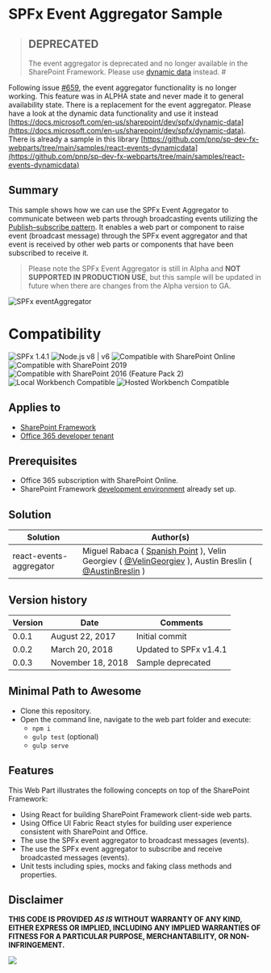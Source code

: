 # SPFx Event Aggregator Sample #

> ## DEPRECATED 
>
> The event aggregator is deprecated and no longer available in the SharePoint Framework. Please use [dynamic data](https://docs.microsoft.com/en-us/sharepoint/dev/spfx/dynamic-data) instead. #

Following issue [#659](https://github.com/pnp/sp-dev-fx-webparts/issues/659), the event aggregator functionality is no longer working. This feature was in ALPHA state and never made it to general availability state. There is a replacement for the event aggregator. Please have a look at the dynamic data functionality and use it instead [https://docs.microsoft.com/en-us/sharepoint/dev/spfx/dynamic-data](https://docs.microsoft.com/en-us/sharepoint/dev/spfx/dynamic-data). There is already a sample in this library [https://github.com/pnp/sp-dev-fx-webparts/tree/main/samples/react-events-dynamicdata](https://github.com/pnp/sp-dev-fx-webparts/tree/main/samples/react-events-dynamicdata)

## Summary

This sample shows how we can use the SPFx Event Aggregator to communicate between web parts through broadcasting events utilizing the [Publish–subscribe pattern](https://en.wikipedia.org/wiki/Publish–subscribe_pattern). It enables a web part or component to raise event (broadcast message) through the SPFx event aggregator and that event is received by other web parts or components that have been subscribed to receive it. 

> Please note the SPFx Event Aggregator is still in Alpha and **NOT SUPPORTED IN PRODUCTION USE**, but this sample will be updated in future when there are changes from the Alpha version to GA.

![SPFx eventAggregator](./assets/spfx-event-aggregator.gif)



# Compatibility

![SPFx 1.4.1](https://img.shields.io/badge/SPFx-1.4.1-green.svg) 
![Node.js v8 | v6](https://img.shields.io/badge/Node.js-v8%20%7C%20v6-green.svg) 
![Compatible with SharePoint Online](https://img.shields.io/badge/SharePoint%20Online-Compatible-green.svg)
![Compatible with SharePoint 2019](https://img.shields.io/badge/SharePoint%20Server%202019-ompatible-green.svg)
![Compatible with SharePoint 2016 (Feature Pack 2)](https://img.shields.io/badge/SharePoint%20Server%202016%20(Feature%20Pack%202)-Incompatible-red.svg "SharePoint Server 2016 Feature Pack 2 requires SPFx 1.1")
![Local Workbench Compatible](https://img.shields.io/badge/Local%20Workbench-Compatible-green.svg)
![Hosted Workbench Compatible](https://img.shields.io/badge/Hosted%20Workbench-Compatible-green.svg)

## Applies to

* [SharePoint Framework](https://docs.microsoft.com/sharepoint/dev/spfx/sharepoint-framework-overview)
* [Office 365 developer tenant](https://docs.microsoft.com/sharepoint/dev/spfx/set-up-your-developer-tenant)

## Prerequisites

- Office 365 subscription with SharePoint Online.
- SharePoint Framework [development environment](https://docs.microsoft.com/sharepoint/dev/spfx/set-up-your-development-environment) already set up.

## Solution

Solution|Author(s)
--------|---------
react-events-aggregator | Miguel Rabaca ( [Spanish Point](http://www.spanishpoint.ie) ), Velin Georgiev ( [@VelinGeorgiev](https://twitter.com/velingeorgiev) ), Austin Breslin  ( [@AustinBreslin](https://www.linkedin.com/in/austin-breslin-84b4a74b/) )

## Version history

Version|Date|Comments
-------|----|--------
0.0.1|August 22, 2017 | Initial commit
0.0.2|March 20, 2018 | Updated to SPFx v1.4.1
0.0.3|November 18, 2018 | Sample deprecated 



## Minimal Path to Awesome

- Clone this repository.
- Open the command line, navigate to the web part folder and execute:
    - `npm i`
    - `gulp test` (optional)
    - `gulp serve`

## Features

This Web Part illustrates the following concepts on top of the SharePoint Framework:

- Using React for building SharePoint Framework client-side web parts.
- Using Office UI Fabric React styles for building user experience consistent with SharePoint and Office.
- The use the SPFx event aggregator to broadcast messages (events).
- The use the SPFx event aggregator to subscribe and receive broadcasted messages (events).
- Unit tests including spies, mocks and faking class methods and properties.


## Disclaimer

**THIS CODE IS PROVIDED *AS IS* WITHOUT WARRANTY OF ANY KIND, EITHER EXPRESS OR IMPLIED, INCLUDING ANY IMPLIED WARRANTIES OF FITNESS FOR A PARTICULAR PURPOSE, MERCHANTABILITY, OR NON-INFRINGEMENT.**


<img src="https://telemetry.sharepointpnp.com/sp-dev-fx-webparts/samples/react-events-aggregator" />
